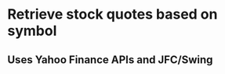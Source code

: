 Retrieve stock quotes based on symbol
====================================

Uses Yahoo Finance APIs and JFC/Swing
----------------------
